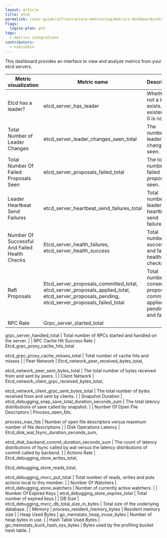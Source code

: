 ```yaml
---
layout: article
title: etcd
permalink: /user-guide/infrastructure-monitoring/metrics-dashboards/etcd.html 
flags:
  logzio-plan: pro
tags:
  - metrics integrations
contributors:
  - nshishkin
---
```



This dashboard provides an interface to view and analyze metrics from your etcd servers.

| Metric visualization                                | Metric name                                                                                                                                                  | Description                                                                                                                   |
| --------------------------------------------------- | ------------------------------------------------------------------------------------------------------------------------------------------------------------ | ----------------------------------------------------------------------------------------------------------------------------- |
| Etcd has a leader?                                  | etcd\_server\_has\_leader                                                                                                                                    | Whether or not a leader exists. 1 is existence, 0 is not.                                                                     |
| Total Number of Leader Changes                      | etcd\_server\_leader\_changes\_seen\_total                                                                                                                   | The number of leader changes seen.                                                                                  |
| Total Number Of Failed Proposals Seen               | etcd\_server\_proposals\_failed\_total                                                                                                                       | The total number of failed proposals seen.                                                                         |
| Leader Heartbeat Send Failures                      | etcd\_server\_heartbeat\_send\_failures\_total                                                                                                               | Total number of leader heartbeat send failures                                                                                |
| Number Of Successful And Failed Health Checks| Etcd\_server\_health\_failures, etcd\_server\_health\_success                                                                                                | Total number of successful and failed health checks                                                                           |
| Raft Proposals                                      | Etcd\_server\_proposals\_committed\_total, etcd\_server\_proposals\_applied\_total, etcd\_server\_proposals\_pending, etcd\_server\_proposals\_failed\_total | Total number of consensus proposals committed, applied and pending and failed                                                 |
| RPC Rate       | Grpc\_server\_started\_total

grpc\_server\_handled\_total                                                                                                   | Total number of RPCs started and handled on the server.                                                                       |
| RPC Cache Hit Success Rate                          | Etcd\_grpc\_proxy\_cache\_hits\_total

etcd\_grpc\_proxy\_cache\_misses\_total                                       | Total number of cache hits and misses                                                                                         |
| Peer Network                                        | Etcd\_network\_peer\_received\_bytes\_total,

etcd\_network\_peer\_sent\_bytes\_total                                                                        | The total number of bytes received from and sent by peers.                                   |
| Client Network                                      | Etcd\_network\_client\_grpc\_received\_bytes\_total,

etcd\_network\_client\_grpc\_sent\_bytes\_total                                                        | The total number of bytes received from and sent by clients.                                                                  |
| Snapshot Duration                                   | etcd\_debugging\_snap\_save\_total\_duration\_seconds\_sum                                                                                                   | The total latency distributions of save called by snapshot.                                |
| Number Of Open File Descriptors                     | Process\_open\_fds,

process\_max\_fds                                                                                                                       | Number of open file descriptors versus maximum number of file descriptions                                                    |
| Disk Operations Latency                             | Etcd\_disk\_wal\_fsync\_duration\_seconds\_sum,

etcd\_disk\_backend\_commit\_duration\_seconds\_sum                                                         | The count of latency distributions of fsync called by wal versus the latency distributions of commit called by backend. |
| Actions Rate                                        | Etcd\_debugging\_store\_writes\_total,

Etcd\_debugging\_store\_reads\_total,

etcd\_debugging\_mvcc\_put\_total                                             | Total number of reads, writes and puts actions local to this member.             |
| Number Of Watchers             | etcd\_debugging\_store\_watchers                                                                                                                             | Number of currently active watchers.                                                                                          |
| Number Of Expired Keys                              | etcd\_debugging\_store\_expires\_total                                                                                                                       | Total number of expired keys                                                                                                  |
| DB Size                                             | etcd\_debugging\_mvcc\_db\_total\_size\_in\_bytes                                                                                                            | Total size of the underlying database.                                                                                        |
| Memory                                              | process\_resident\_memory\_bytes                                                                                                                             | Resident memory size                                                                                                          |
| Heap Used Bytes                                     | go\_memstats\_heap\_inuse\_bytes                                                                                                                             | Number of heap bytes in use.                                                                      |
| Hash Table Used Bytes                               | go\_memstats\_buck\_hash\_sys\_bytes                                                                                                                         | Bytes used by the profiling bucket hash table.                                         |
